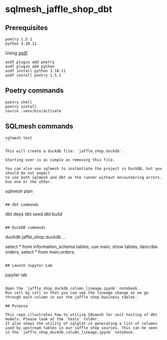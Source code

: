 # sqlmesh_jaffle_shop_dbt


## Prerequisites
```
poetry 1.5.1
python 3.10.11
```

Using [asdf](https://asdf-vm.com/guide/getting-started.html)

```
asdf plugin add poetry 
asdf plugin add python
asdf install python 3.10.11
asdf install poetry 1.5.1
```

## Poetry commands
```
poetry shell
poetry install 
source .venv/bin/activate
```

## SQLmesh commands
```
sqlmesh test
``

This will create a duckdb file: `jaffle_shop.duckdb`.

Starting over is as simple as removing this file. 

You can also use sqlmesh to instantiate the project in DuckDB, but you should do not expect 
to use both sqlmesh and dbt as the runner without encountering errors. Use one or the other.

```
sqlmesh plan
```

## dbt commands
```
dbt deps
dbt seed
dbt build 
```

## DuckDB commands

```
duckdb jaffle_shop.duckdb
...

select * from information_schema.tables;
use main;
show tables;
describe orders;
select * from main.orders;
```

## Launch Jupyter Lab
```
jupyter lab
```

Open the `jaffle_shop_duckdb_column_lineage.ipynb` notebook. 
Run cell by cell so that you can see the lineage change as we go through each column in our the jaffle shop business tables. 

## Purpose

This repo illustrates how to utilize SQLmesh for unit testing of dbt models. Please look at the `tests` folder. 
It also shows the utility of sqlglot in generating a list of columns used by upstream tables in our jaffle shop sources. This can be seen in the `jaffle_shop_duckdb_column_lineage.ipynb` notebook. 



